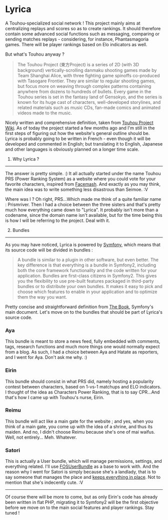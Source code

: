 Lyrica
======

A Touhou-specialized social network ! This project mainly aims at
centralizing replays and scores so as to create rankings. It should
therefore contain some advanced social functions such as messaging, comparing
or sending matches replays - considering, for instance, Phantasmagoria games.
There will be player rankings based on Elo indicators as well.

But what's Touhou anyway ?

> The Touhou Project (東方Project) is a series of 2D (with 3D background)
vertically-scrolling danmaku shooting games made by Team Shanghai Alice, with
three fighting game spinoffs co-produced with Tasogare Frontier. They are
similar to regular shooting games, but focus more on weaving through complex
patterns containing anywhere from dozens to hundreds of bullets. Every game in
the Touhou series is set in the fantasy land of Gensokyo, and the series is
known for its huge cast of characters, well-developed storylines, and related
materials such as music CDs, fan-made comics and animated videos made to the
music.

Nicely written and comprehensive definition, taken from
[Touhou Project Wiki](http://touhou.wikia.com/wiki/Touhou_Wiki). 
As of today the project started a few months ago and I'm still in the first
steps of figuring out how the website's general outline should be. Lyrica
is probably going to be written in French - even though it will be developed
and commented in English; but translating it to English, Japanese and other
languages is obviously planned on a longer time scale.

1. Why Lyrica ?
---------------

The answer is pretty simple. :) It all actually started under
the name Touhou PRS (Power Ranking System) as a website where you could
vote for your favorite characters, inspired from
[Facemash](http://en.wikipedia.org/wiki/History_of_Facebook#Facemash).
And exactly as you may think, the main idea was to write something less
disastrous than Seimoe. :V

Where was I ? Oh right, PRS...Which made me think of a quite familiar name :
Prismriver. Then I had a choice between the three sisters and that's pretty
much how everything came down to "Lyrica". It probably isn't more than a
codename, since the domain name isn't available, but for the time being this
is how I will be referring to the project. Deal with it.

2. Bundles
----------

As you may have noticed, Lyrica is powered by [Symfony](http://symfony.com),
which means that its source code will be divided in bundles :

> A bundle is similar to a plugin in other software, but even better. The key
difference is that everything is a bundle in Symfony2, including both the core
framework functionality and the code written for your application. Bundles are
first-class citizens in Symfony2. This gives you the flexibility to use
pre-built features packaged in third-party bundles or to distribute your own
bundles. It makes it easy to pick and choose which features to enable in your
application and to optimize them the way you want.

Pretty concise and straightforward definition from
[The Book](http://symfony.com/doc/current/book/index.html), Symfony's
main document. Let's move on to the bundles that should be part of Lyrica's
source code.

### Aya

This bundle is meant to store a news feed, fully embedded with comments, tags,
research functions and much more things one would normally expect from a blog.
As such, I had a choice between Aya and Hatate as reporters, and I went for Aya.
Don't ask me why. :)

### Eirin

This bundle should consist in what PRS did, namely hosting a popularity
contest between characters, based on 1-vs-1 matchups and ELO indicators.
I thought of the idea as Characters Power Ranking, that is to say CPR...And
that's how I came up with Touhou's nurse, Eirin.

### Reimu

This bundle will act like a main gate for the website ; and yes, when you
think of a main gate, you come up with the idea of a shrine, and thus its
maiden. And no, I didn't choose Reimu because she's one of mai waifus. Well,
not entirely... Meh. Whatever.

### Satori

This is actually a User bundle, which will manage permissions, settings, and
everything related. I'll use 
[FOSUserBundle](https://github.com/FriendsOfSymfony/FOSUserBundle) as a base
to work with. And the reason why I went for Satori is simply because she's a
landlady, that is to say someone that manages the place and
[keeps everything in place](http://www.youtube.com/watch?v=J26HxhLNNu4).
Not to mention that she's indecently cute. :V

***

Of course there will be more to come, but as only Eirin's code has already been
written in flat PHP, migrating it to Symfony2 will be the first objective
before we move on to the main social features and player rankings.
Stay tuned !